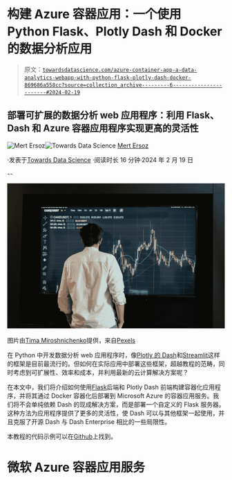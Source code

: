 # 构建 Azure 容器应用：一个使用 Python Flask、Plotly Dash 和 Docker 的数据分析应用

> 原文：[`towardsdatascience.com/azure-container-app-a-data-analytics-webapp-with-python-flask-plotly-dash-docker-869686a558cc?source=collection_archive---------6-----------------------#2024-02-19`](https://towardsdatascience.com/azure-container-app-a-data-analytics-webapp-with-python-flask-plotly-dash-docker-869686a558cc?source=collection_archive---------6-----------------------#2024-02-19)

## 部署可扩展的数据分析 web 应用程序：利用 Flask、Dash 和 Azure 容器应用程序实现更高的灵活性

[](https://medium.com/@numersoz?source=post_page---byline--869686a558cc--------------------------------)![Mert Ersoz](https://medium.com/@numersoz?source=post_page---byline--869686a558cc--------------------------------)[](https://towardsdatascience.com/?source=post_page---byline--869686a558cc--------------------------------)![Towards Data Science](https://towardsdatascience.com/?source=post_page---byline--869686a558cc--------------------------------) [Mert Ersoz](https://medium.com/@numersoz?source=post_page---byline--869686a558cc--------------------------------)

·发表于[Towards Data Science](https://towardsdatascience.com/?source=post_page---byline--869686a558cc--------------------------------) ·阅读时长 16 分钟·2024 年 2 月 19 日

--

![](img/3d39011d2f3d9bfef0078a34a5fef0ab.png)

图片由[Tima Miroshnichenko](https://www.pexels.com/@tima-miroshnichenko/)提供，来自[Pexels](https://www.pexels.com/photo/a-man-in-white-long-sleeves-looking-at-the-screen-7567522/)

在 Python 中开发数据分析 web 应用程序时，像[Plotly 的 Dash](https://plotly.com/)和[Streamlit](https://streamlit.io/)这样的框架是目前最流行的。但如何在实际应用中部署这些框架，超越教程的范畴，同时考虑到可扩展性、效率和成本，并利用最新的云计算解决方案呢？

在本文中，我们将介绍如何使用[Flask](https://flask.palletsprojects.com/)后端和 Plotly Dash 前端构建容器化应用程序，并将其通过 Docker 容器化后部署到 Microsoft Azure 的容器应用服务。我们将不会单纯依赖 Dash 的现成解决方案，而是部署一个自定义的 Flask 服务器。这种方法为应用程序提供了更多的灵活性，使 Dash 可以与其他框架一起使用，并且克服了开源 Dash 与 Dash Enterprise 相比的一些局限性。

本教程的代码示例可以在[Github](https://github.com/numersoz/azure_data_analytics_webapp)上找到。

# 微软 Azure 容器应用服务
